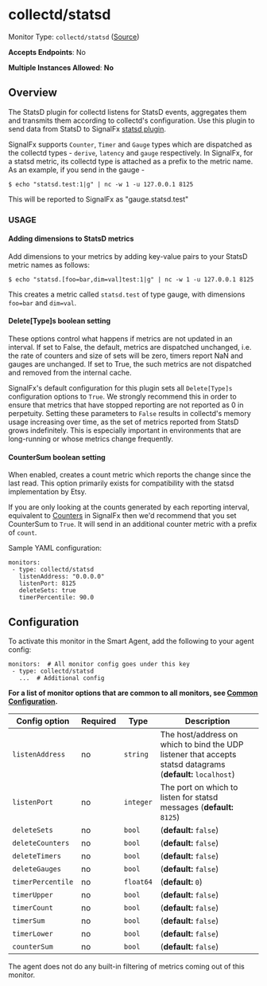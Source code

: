 
<!--- Generated by to-integrations-repo script in Smart Agent repo, DO NOT MODIFY HERE --->
<!--- GENERATED BY gomplate from scripts/docs/templates/monitor-page.md.tmpl --->

# collectd/statsd

Monitor Type: `collectd/statsd` ([Source](https://github.com/signalfx/signalfx-agent/tree/main/pkg/monitors/collectd/statsd))

**Accepts Endpoints**: No

**Multiple Instances Allowed**: **No**

## Overview

The StatsD plugin for collectd listens for StatsD
events, aggregates them and transmits them according to collectd's
configuration. Use this plugin to send data from StatsD to SignalFx [statsd
plugin](https://collectd.org/wiki/index.php/Plugin:StatsD).

SignalFx supports `Counter`, `Timer` and `Gauge` types which are dispatched
as the collectd types - `derive`, `latency` and `gauge` respectively.
In SignalFx, for a statsd metric, its collectd type is attached as a
prefix to the metric name. As an example, if you send in the gauge -

```
$ echo "statsd.test:1|g" | nc -w 1 -u 127.0.0.1 8125
```

This will be reported to SignalFx as "gauge.statsd.test"

### USAGE

#### Adding dimensions to StatsD metrics

Add dimensions to your metrics by adding key-value pairs to your StatsD
metric names as follows:

```
$ echo "statsd.[foo=bar,dim=val]test:1|g" | nc -w 1 -u 127.0.0.1 8125
```

This creates a metric called `statsd.test` of type gauge, with dimensions
`foo=bar` and `dim=val`.

#### Delete[Type]s boolean setting

These options control what happens if metrics are not updated in an
interval. If set to False, the default, metrics are dispatched unchanged,
i.e. the rate of counters and size of sets will be zero, timers report NaN
and gauges are unchanged. If set to True, the such metrics are not
dispatched and removed from the internal cache.

SignalFx's default configuration for this plugin sets all `Delete[Type]s`
configuration options to `True`. We strongly recommend this in order to
ensure that metrics that have stopped reporting are not reported as 0 in
perpetuity. Setting these parameters to `False` results in collectd's memory
usage increasing over time, as the set of metrics reported from StatsD grows
indefinitely. This is especially important in environments that are
long-running or whose metrics change frequently.

#### CounterSum boolean setting

When enabled, creates a count metric which reports the change since the last
read. This option primarily exists for compatibility with the statsd
implementation by Etsy.

If you are only looking at the counts generated by each reporting interval,
equivalent to
[Counters](https://docs.splunk.com/Observability/metrics-and-metadata/metric-types.html?highlight=Counters#nav-Identify-metric-types)
in SignalFx then we'd recommend that you set CounterSum to `True`. It will
send in an additional counter metric with a prefix of `count`.

Sample YAML configuration:

```
monitors:
 - type: collectd/statsd
   listenAddress: "0.0.0.0"
   listenPort: 8125
   deleteSets: true
   timerPercentile: 90.0
```


## Configuration

To activate this monitor in the Smart Agent, add the following to your
agent config:

```
monitors:  # All monitor config goes under this key
 - type: collectd/statsd
   ...  # Additional config
```

**For a list of monitor options that are common to all monitors, see [Common
Configuration](../monitor-config.html#common-configuration).**


| Config option | Required | Type | Description |
| --- | --- | --- | --- |
| `listenAddress` | no | `string` | The host/address on which to bind the UDP listener that accepts statsd datagrams (**default:** `localhost`) |
| `listenPort` | no | `integer` | The port on which to listen for statsd messages (**default:** `8125`) |
| `deleteSets` | no | `bool` |  (**default:** `false`) |
| `deleteCounters` | no | `bool` |  (**default:** `false`) |
| `deleteTimers` | no | `bool` |  (**default:** `false`) |
| `deleteGauges` | no | `bool` |  (**default:** `false`) |
| `timerPercentile` | no | `float64` |  (**default:** `0`) |
| `timerUpper` | no | `bool` |  (**default:** `false`) |
| `timerCount` | no | `bool` |  (**default:** `false`) |
| `timerSum` | no | `bool` |  (**default:** `false`) |
| `timerLower` | no | `bool` |  (**default:** `false`) |
| `counterSum` | no | `bool` |  (**default:** `false`) |



The agent does not do any built-in filtering of metrics coming out of this
monitor.


